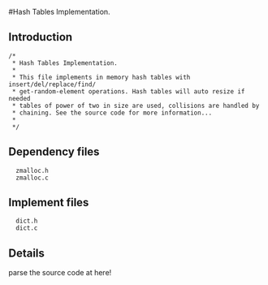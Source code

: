 #Hash Tables Implementation.

## Introduction ##
```
/* 
 * Hash Tables Implementation.
 *
 * This file implements in memory hash tables with insert/del/replace/find/
 * get-random-element operations. Hash tables will auto resize if needed
 * tables of power of two in size are used, collisions are handled by
 * chaining. See the source code for more information... 
 *
 */
```

## Dependency files ##
```
  zmalloc.h
  zmalloc.c
```

## Implement files ##
```
  dict.h
  dict.c
```

## Details ##

parse the source code at here!